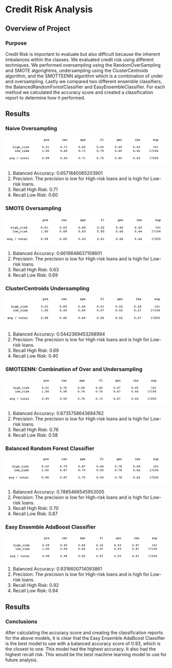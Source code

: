 # Credit Risk Analysis

## Overview of Project

### Purpose
Credit Risk is important to evaluate but also difficult because the inherent imbalances within the classes. We evaluated credit risk using different techniques. We performed oversampling using the RandomOverSampling and SMOTE algorightms, undersampling using the ClusterCentroids algorithm, and the SMOTTEENN algorithm which is a combination of under and oversampling. Lastly we compared two different ensemble classifiers, the BalancedRandomForestClassifier and EasyEnsembleClassifier. For each method we calculated the accuracy score and created a classification report to determine how it performed.

## Results

### Naive Oversampling

![Naive Oversampling](/Resources/Naive_Oversampling.png) 

1. Balanced Accuracy: 0.6571840065203901
2. Precision: The precision is low for High-risk loans and is high for Low-risk loans.
3. Recall High Risk: 0.71
4. Recall Low Risk: 0.60

### SMOTE Oversampling

![SMOTE Oversampling](/Resources/SMOTE_Oversampling.png) 

1. Balanced Accuracy: 0.6619848637108801
2. Precision: The precision is low for High-risk loans and is high for Low-risk loans.
3. Recall High Risk: 0.63
4. Recall Low Risk: 0.69

### ClusterCentroids Undersampling

![ClusterCentroids Undersampling](/Resources/ClusterCentroids_Undersampling.png) 

1. Balanced Accuracy: 0.5442369453268994
2. Precision: The precision is low for High-risk loans and is high for Low-risk loans.
3. Recall High Risk: 0.69
4. Recall Low Risk: 0.40

### SMOTEENN: Combination of Over and Undersampling

![SMOTEENN](/Resources/SMOTEENN.png) 

1. Balanced Accuracy: 0.6735758643684762
2. Precision: The precision is low for High-risk loans and is high for Low-risk loans.
3. Recall High Risk: 0.76
4. Recall Low Risk: 0.58

### Balanced Random Forest Classifier

![Balanced Random Forest Classifier](/Resources/BalancedRandomForestClassifier.png) 

1. Balanced Accuracy: 0.7885466545953005
2. Precision: The precision is low for High-risk loans and is high for Low-risk loans.
3. Recall High Risk: 0.70
4. Recall Low Risk: 0.87

### Easy Ensemble AdaBoost Classifier

![Easy Ensemble](/Resources/EasyEnsemble.png) 

1. Balanced Accuracy: 0.9316600714093861
2. Precision: The precision is low for High-risk loans and is high for Low-risk loans.
3. Recall High Risk: 0.92
4. Recall Low Risk: 0.94


## Results

### Conclusions 
After calculating the accuracy score and creating the classification reports for the above models, it is clear that the Easy Ensemble AdaBoost Classifier is the best model to use with a balanced accuracy score of 0.93, which is the closest to one. This model had the highest accuracy. It also had the highest recall risk. This would be the best machine learning model to use for future analysis.


